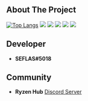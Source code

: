 ## About The Project

[![Top Langs](https://github-readme-stats.vercel.app/api/top-langs/?username=SEFLAS&layout=compact&theme=vision-friendly-dark)](https://github.com/anuraghazra/github-readme-stats)
![](https://cdn.discordapp.com/attachments/975219114937311265/996751893432909885/R.png)
![](https://komarev.com/ghpvc/?username=SEFLAS&color=de0021)
![](https://img.shields.io/badge/Discord-SEFLAS%235018-red)
![](https://img.shields.io/github/languages/top/SEFLAS/x09_log)
![](https://img.shields.io/github/followers/SEFLAS?style=social)

## Developer
- **SEFLAS#5018**
## Community
- **Ryzen Hub** [Discord Server](https://discord.gg/nCRxx5czEh)

